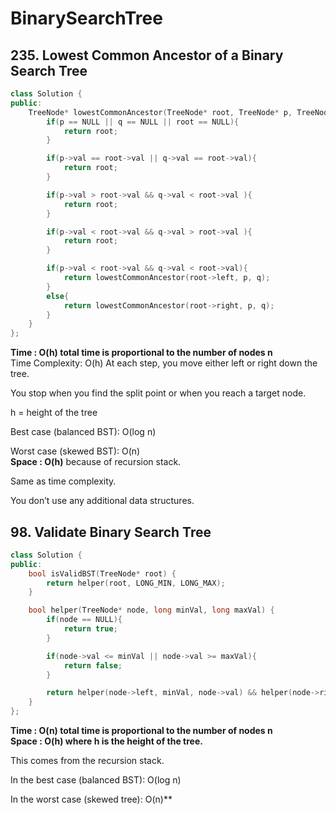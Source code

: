 # BinarySearchTree

## 235. Lowest Common Ancestor of a Binary Search Tree
```c++
class Solution {
public:
    TreeNode* lowestCommonAncestor(TreeNode* root, TreeNode* p, TreeNode* q) {
        if(p == NULL || q == NULL || root == NULL){
            return root;
        }

        if(p->val == root->val || q->val == root->val){
            return root;
        }

        if(p->val > root->val && q->val < root->val ){
            return root;
        }

        if(p->val < root->val && q->val > root->val ){
            return root;
        }

        if(p->val < root->val && q->val < root->val){
            return lowestCommonAncestor(root->left, p, q);
        }
        else{
            return lowestCommonAncestor(root->right, p, q);
        }
    }
};
```
**Time : O(h) total time is proportional to the number of nodes n**   
Time Complexity: O(h)
At each step, you move either left or right down the tree.

You stop when you find the split point or when you reach a target node.

h = height of the tree

Best case (balanced BST): O(log n)

Worst case (skewed BST): O(n)  
**Space : O(h)**
because of recursion stack.

Same as time complexity.

You don’t use any additional data structures.


## 98. Validate Binary Search Tree
```c++
class Solution {
public:
    bool isValidBST(TreeNode* root) {
        return helper(root, LONG_MIN, LONG_MAX);
    }

    bool helper(TreeNode* node, long minVal, long maxVal) {
        if(node == NULL){
            return true;
        }

        if(node->val <= minVal || node->val >= maxVal){
            return false;
        }

        return helper(node->left, minVal, node->val) && helper(node->right, node->val, maxVal);
    }
};
```
**Time : O(n) total time is proportional to the number of nodes n**     
**Space : O(h) where h is the height of the tree.**

This comes from the recursion stack.

In the best case (balanced BST): O(log n)

In the worst case (skewed tree): O(n)**


